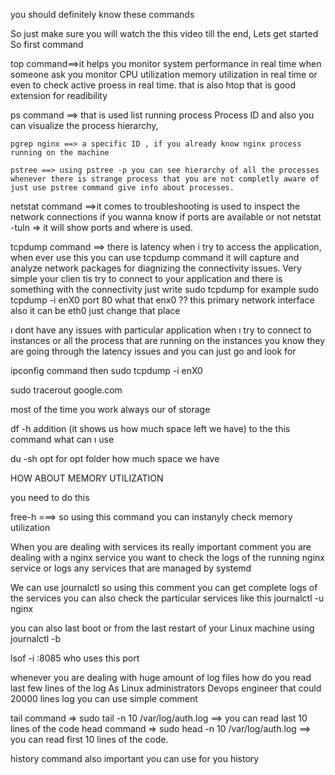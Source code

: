 you should definitely know these commands

So just make sure you will watch the this video till the end, Lets get started 
So first command 

top command==>it helps you monitor system performance in real time
   when someone ask you monitor CPU utilization memory utilization in real time or even to check active proess in real time.
   that is also htop that is good extension for readibility 

ps command ==> that is used list running process Process ID and also you can visualize the process hierarchy, 

    pgrep nginx ==> a specific ID , if you already know nginx process running on the machine 

    pstree ==> using pstree -p you can see hierarchy of all the processes whenever there is strange process that you are not completly aware of just use pstree command give info about processes.

netstat command ==>it comes to troubleshooting is used to inspect the network connections if you wanna know if ports are available or not 
   netstat -tuln => it will show ports and where is used.

tcpdump command ==> there is latency when i try to access the application, when ever use this you can use tcpdump command it will capture and analyze network packages for diagnizing the connectivity issues. Very simple your clien tis try to connect to your application and there is something with the connectivity just write sudo tcpdump 
for example sudo tcpdump -i enX0 port 80 what that enx0 ?? this primary network interface also it can be eth0 just change that place 

ı dont have any issues with particular application when ı try to connect to instances or all the process that are running on the instances you know they are going through the latency issues and you can just go and look for 

ipconfig command then
sudo tcpdump -i enX0

sudo tracerout google.com

most of the time you work always our of storage 

df -h addition (it shows us how much space left we have) to the this command what can ı use 

du -sh opt for opt folder how much space we have

HOW ABOUT MEMORY UTILIZATION

you need to do this 

free-h ===> so using this command you can instanyly check memory utilization 


When you are dealing with services its really important comment you are dealing with a nginx service you want to check the logs 
of the running nginx service or logs any services that are managed by systemd 

We can use journalctl so using this comment you can get complete logs of the services you can also check the particular services 
like this journalctl -u nginx 

you can also last boot or from the last restart of your Linux machine using journalctl -b

lsof -i :8085 who uses this port 

whenever you are dealing with huge amount of log files how do you read last few lines of the log As Linux administrators Devops engineer that could 20000 lines log you can use simple comment 

tail command => sudo tail -n 10 /var/log/auth.log ==> you can read last 10 lines of the code 
head command => sudo head -n 10 /var/log/auth.log ==> you can read first 10 lines of the code.


history command also important you can use for you history 